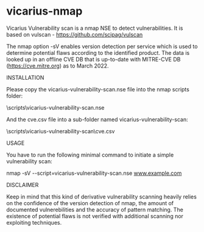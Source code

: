 # vicarius-nmap

Vicarius Vulnerability scan is a nmap NSE to detect vulnerabilities. 
It is based on vulscan - https://github.com/scipag/vulscan


The nmap option -sV enables version detection per service which is used to
determine potential flaws according to the identified product. 
The data is looked up in an offline CVE DB that is up-to-date with MITRE-CVE DB (https://cve.mitre.org)
as to March 2022.

INSTALLATION

Please copy the vicarius-vulnerability-scan.nse file into the nmap scripts folder:

   <Nmap Folder>\scripts\vicarius-vulnerability-scan.nse
   
And the cve.csv file into a sub-folder named vicarius-vulnerability-scan:
   
   <Nmap Folder>\scripts\vicarius-vulnerability-scan\cve.csv

USAGE

You have to run the following minimal command to initiate a simple
vulnerability scan:

   nmap -sV --script=vicarius-vulnerability-scan.nse www.example.com


DISCLAIMER

Keep in mind that this kind of derivative vulnerability scanning
heavily relies on the confidence of the version detection of nmap, the
amount of documented vulnerebilities and the accuracy of pattern
matching. The existence of potential flaws is not verified with
additional scanning nor exploiting techniques.
